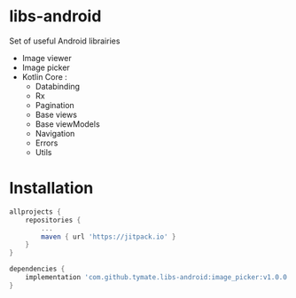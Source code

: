 # libs-android
Set of useful Android librairies

- Image viewer
- Image picker
- Kotlin Core :
    - Databinding
    - Rx
    - Pagination
    - Base views
    - Base viewModels
    - Navigation
    - Errors
    - Utils
    
# Installation

```gradle
allprojects {
    repositories {
	    ...
		maven { url 'https://jitpack.io' }
	}
}
```

```gradle
dependencies {
    implementation 'com.github.tymate.libs-android:image_picker:v1.0.0'
}
```
